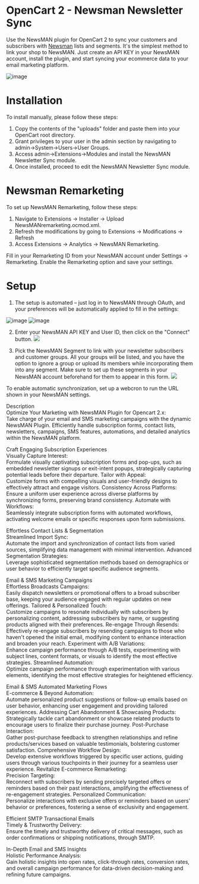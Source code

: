 # OpenCart 2 - Newsman Newsletter Sync

Use the NewsMAN plugin for OpenCart 2 to sync your customers and subscribers with [Newsman](https://www.newsman.com) lists and segments. It's the simplest method to link your shop to NewsMAN. Just create an API KEY in your NewsMAN account, install the plugin, and start syncing your ecommerce data to your email marketing platform.

![image](https://raw.githubusercontent.com/Newsman/OpenCart2-Newsman/master/assets/newsmanBr.jpg)

# Installation
To install manually, please follow these steps:
1. Copy the contents of the "uploads" folder and paste them into your OpenCart root directory.
2. Grant privileges to your user in the admin section by navigating to admin->System->Users->User Groups.
3. Access admin->Extensions->Modules and install the NewsMAN Newsletter Sync module.
4. Once installed, proceed to edit the NewsMAN Newsletter Sync module.

# Newsman Remarketing

To set up NewsMAN Remarketing, follow these steps:
1. Navigate to Extensions -> Installer -> Upload NewsMANremarketing.ocmod.xml.
2. Refresh the modifications by going to Extensions -> Modifications -> Refresh
3. Access Extensions -> Analytics -> NewsMAN Remarketing.

Fill in your Remarketing ID from your NewsMAN account under Settings -> Remarketing. Enable the Remarketing option and save your settings.

# Setup

1. The setup is automated – just log in to NewsMAN through OAuth, and your preferences will be automatically applied to fill in the settings:

![image](https://raw.githubusercontent.com/Newsman/OpenCart2-Newsman/master/assets/oauth1.png)
![image](https://raw.githubusercontent.com/Newsman/OpenCart2-Newsman/master/assets/oauth2.png)

2. Enter your NewsMAN API KEY and User ID, then click on the "Connect" button.
![](https://raw.githubusercontent.com/Newsman/OpenCart2-Newsman/master/assets/api-setup-screen-opencart2.png)

3. Pick the NewsMAN Segment to link with your newsletter subscribers and customer groups. All your groups will be listed, and you have the option to ignore a group or upload its members while incorporating them into any segment. Make sure to set up these segments in your NewsMAN account beforehand for them to appear in this form.
![](https://raw.githubusercontent.com/Newsman/OpenCart2-Newsman/master/assets/mapping-screen-opencart2.png)

To enable automatic synchronization, set up a webcron to run the URL shown in your NewsMAN settings.

Description<br>
Optimize Your Marketing with NewsMAN Plugin for Opencart 2.x:<br>
Take charge of your email and SMS marketing campaigns with the dynamic NewsMAN Plugin. Efficiently handle subscription forms, contact lists, newsletters, campaigns, SMS features, automations, and detailed analytics within the NewsMAN platform.

Craft Engaging Subscription Experiences<br>
Visually Capture Interest:<br>
Formulate visually captivating subscription forms and pop-ups, such as embedded newsletter signups or exit-intent popups, strategically capturing potential leads before their departure.
Tailor with Appeal:<br>
Customize forms with compelling visuals and user-friendly designs to effectively attract and engage visitors.
Consistency Across Platforms:<br>
Ensure a uniform user experience across diverse platforms by synchronizing forms, preserving brand consistency.
Automate with Workflows:<br>
Seamlessly integrate subscription forms with automated workflows, activating welcome emails or specific responses upon form submissions.

Effortless Contact Lists & Segmentation<br>
Streamlined Import Sync:<br>
Automate the import and synchronization of contact lists from varied sources, simplifying data management with minimal intervention.
Advanced Segmentation Strategies:<br>
Leverage sophisticated segmentation methods based on demographics or user behavior to efficiently target specific audience segments.

Email & SMS Marketing Campaigns<br>
Effortless Broadcasts Campaigns:<br>
Easily dispatch newsletters or promotional offers to a broad subscriber base, keeping your audience engaged with regular updates on new offerings.
Tailored & Personalized Touch:<br>
Customize campaigns to resonate individually with subscribers by personalizing content, addressing subscribers by name, or suggesting products aligned with their preferences.
Re-engage Through Resends:<br>
Effectively re-engage subscribers by resending campaigns to those who haven't opened the initial email, modifying content to enhance interaction and broaden your reach.
Experiment with A/B Variations:<br>
Enhance campaign performance through A/B tests, experimenting with subject lines, content formats, or visuals to identify the most effective strategies.
Streamlined Automation:<br>
Optimize campaign performance through experimentation with various elements, identifying the most effective strategies for heightened efficiency.

Email & SMS Automated Marketing Flows<br>
E-commerce & Beyond Automation:<br>
Automate personalized product suggestions or follow-up emails based on user behavior, enhancing user engagement and providing tailored experiences.
Addressing Cart Abandonment & Showcasing Products:<br>
Strategically tackle cart abandonment or showcase related products to encourage users to finalize their purchase journey.
Post-Purchase Interaction:<br>
Gather post-purchase feedback to strengthen relationships and refine products/services based on valuable testimonials, bolstering customer satisfaction.
Comprehensive Workflow Design:<br>
Develop extensive workflows triggered by specific user actions, guiding users through various touchpoints in their journey for a seamless user experience.
Revitalize E-commerce Remarketing:<br>
Precision Targeting:<br>
Reconnect with subscribers by sending precisely targeted offers or reminders based on their past interactions, amplifying the effectiveness of re-engagement strategies.
Personalized Communication:<br>
Personalize interactions with exclusive offers or reminders based on users' behavior or preferences, fostering a sense of exclusivity and engagement.

Efficient SMTP Transactional Emails<br>
Timely & Trustworthy Delivery:<br>
Ensure the timely and trustworthy delivery of critical messages, such as order confirmations or shipping notifications, through SMTP.

In-Depth Email and SMS Insights<br>
Holistic Performance Analysis:<br>
Gain holistic insights into open rates, click-through rates, conversion rates, and overall campaign performance for data-driven decision-making and refining future campaigns.
